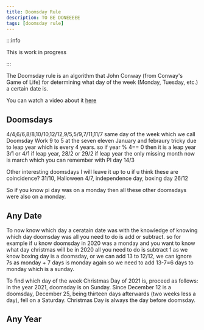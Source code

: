 ```yaml
---
title: Doomsday Rule
description: TO BE DONEEEEE
tags: [doomsday rule]
---
```

:::info

This is work in progress

:::

The Doomsday rule is an algorithm that John Conway (from Conway's Game of Life) for determining what day of the week (Monday, Tuesday, etc.) a certain date is.

You can watch a video about it [here](https://www.youtube.com/watch?v=z2x3SSBVGJU&t=0s)

## Doomsdays

4/4,6/6,8/8,10/10,12/12,9/5,5/9,7/11,11/7 same day of the week which we call Doomsday
Work 9 to 5 at the seven eleven
January and febraury tricky due to leap year which is every 4 years. so if year % 4== 0 then it is a leap year
3/1 or 4/1 if leap year, 28/2 or 29/2 if leap year
the only missing month now is march which you can remember with PI day 14/3

Other interesting doomsdays I will leave it up to u if u think these are coincidence? 31/10, Halloween 4/7, independence day, boxing day 26/12

So if you know pi day was on a monday then all these other doomsdays were also on a monday.

## Any Date

To now know which day a ceratain date was with the knowledge of knowing which day doomsday was all you need to do is add or subtract. so for example if u know doomsday in 2020 was a monday and you want to know what day christmas will be in 2020 all you need to do is subtract 1 as we know boxing day is a doomsday, or we can add 13 to 12/12, we can ignore 7s as monday + 7 days is monday again so we need to add 13-7=6 days to monday which is a sunday.

To find which day of the week Christmas Day of 2021 is, proceed as follows: in the year 2021, doomsday is on Sunday. Since December 12 is a doomsday, December 25, being thirteen days afterwards (two weeks less a day), fell on a Saturday. Christmas Day is always the day before doomsday.

## Any Year
